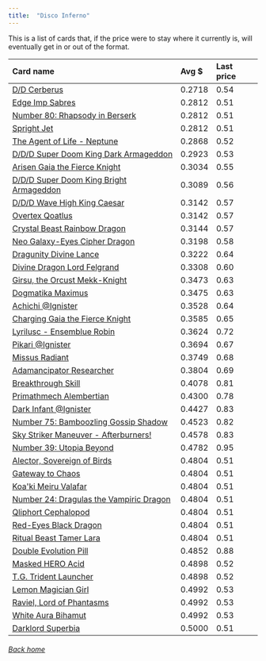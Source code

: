 ```yaml
---
title:  "Disco Inferno"
---
```


This is a list of cards that, if the price were to stay where it currently is, will eventually get in or out of the format.

| Card name | Avg $ | Last price |
| :-- | :-- | :-- |
[D/D Cerberus](https://db.ygoprodeck.com/card/?search=D/D%20Cerberus) | 0.2718 | 0.54 |
[Edge Imp Sabres](https://db.ygoprodeck.com/card/?search=Edge%20Imp%20Sabres) | 0.2812 | 0.51 |
[Number 80: Rhapsody in Berserk](https://db.ygoprodeck.com/card/?search=Number%2080:%20Rhapsody%20in%20Berserk) | 0.2812 | 0.51 |
[Spright Jet](https://db.ygoprodeck.com/card/?search=Spright%20Jet) | 0.2812 | 0.51 |
[The Agent of Life - Neptune](https://db.ygoprodeck.com/card/?search=The%20Agent%20of%20Life%20-%20Neptune) | 0.2868 | 0.52 |
[D/D/D Super Doom King Dark Armageddon](https://db.ygoprodeck.com/card/?search=D/D/D%20Super%20Doom%20King%20Dark%20Armageddon) | 0.2923 | 0.53 |
[Arisen Gaia the Fierce Knight](https://db.ygoprodeck.com/card/?search=Arisen%20Gaia%20the%20Fierce%20Knight) | 0.3034 | 0.55 |
[D/D/D Super Doom King Bright Armageddon](https://db.ygoprodeck.com/card/?search=D/D/D%20Super%20Doom%20King%20Bright%20Armageddon) | 0.3089 | 0.56 |
[D/D/D Wave High King Caesar](https://db.ygoprodeck.com/card/?search=D/D/D%20Wave%20High%20King%20Caesar) | 0.3142 | 0.57 |
[Overtex Qoatlus](https://db.ygoprodeck.com/card/?search=Overtex%20Qoatlus) | 0.3142 | 0.57 |
[Crystal Beast Rainbow Dragon](https://db.ygoprodeck.com/card/?search=Crystal%20Beast%20Rainbow%20Dragon) | 0.3144 | 0.57 |
[Neo Galaxy-Eyes Cipher Dragon](https://db.ygoprodeck.com/card/?search=Neo%20Galaxy-Eyes%20Cipher%20Dragon) | 0.3198 | 0.58 |
[Dragunity Divine Lance](https://db.ygoprodeck.com/card/?search=Dragunity%20Divine%20Lance) | 0.3222 | 0.64 |
[Divine Dragon Lord Felgrand](https://db.ygoprodeck.com/card/?search=Divine%20Dragon%20Lord%20Felgrand) | 0.3308 | 0.60 |
[Girsu, the Orcust Mekk-Knight](https://db.ygoprodeck.com/card/?search=Girsu,%20the%20Orcust%20Mekk-Knight) | 0.3473 | 0.63 |
[Dogmatika Maximus](https://db.ygoprodeck.com/card/?search=Dogmatika%20Maximus) | 0.3475 | 0.63 |
[Achichi @Ignister](https://db.ygoprodeck.com/card/?search=Achichi%20@Ignister) | 0.3528 | 0.64 |
[Charging Gaia the Fierce Knight](https://db.ygoprodeck.com/card/?search=Charging%20Gaia%20the%20Fierce%20Knight) | 0.3585 | 0.65 |
[Lyrilusc - Ensemblue Robin](https://db.ygoprodeck.com/card/?search=Lyrilusc%20-%20Ensemblue%20Robin) | 0.3624 | 0.72 |
[Pikari @Ignister](https://db.ygoprodeck.com/card/?search=Pikari%20@Ignister) | 0.3694 | 0.67 |
[Missus Radiant](https://db.ygoprodeck.com/card/?search=Missus%20Radiant) | 0.3749 | 0.68 |
[Adamancipator Researcher](https://db.ygoprodeck.com/card/?search=Adamancipator%20Researcher) | 0.3804 | 0.69 |
[Breakthrough Skill](https://db.ygoprodeck.com/card/?search=Breakthrough%20Skill) | 0.4078 | 0.81 |
[Primathmech Alembertian](https://db.ygoprodeck.com/card/?search=Primathmech%20Alembertian) | 0.4300 | 0.78 |
[Dark Infant @Ignister](https://db.ygoprodeck.com/card/?search=Dark%20Infant%20@Ignister) | 0.4427 | 0.83 |
[Number 75: Bamboozling Gossip Shadow](https://db.ygoprodeck.com/card/?search=Number%2075:%20Bamboozling%20Gossip%20Shadow) | 0.4523 | 0.82 |
[Sky Striker Maneuver - Afterburners!](https://db.ygoprodeck.com/card/?search=Sky%20Striker%20Maneuver%20-%20Afterburners!) | 0.4578 | 0.83 |
[Number 39: Utopia Beyond](https://db.ygoprodeck.com/card/?search=Number%2039:%20Utopia%20Beyond) | 0.4782 | 0.95 |
[Alector, Sovereign of Birds](https://db.ygoprodeck.com/card/?search=Alector,%20Sovereign%20of%20Birds) | 0.4804 | 0.51 |
[Gateway to Chaos](https://db.ygoprodeck.com/card/?search=Gateway%20to%20Chaos) | 0.4804 | 0.51 |
[Koa'ki Meiru Valafar](https://db.ygoprodeck.com/card/?search=Koa'ki%20Meiru%20Valafar) | 0.4804 | 0.51 |
[Number 24: Dragulas the Vampiric Dragon](https://db.ygoprodeck.com/card/?search=Number%2024:%20Dragulas%20the%20Vampiric%20Dragon) | 0.4804 | 0.51 |
[Qliphort Cephalopod](https://db.ygoprodeck.com/card/?search=Qliphort%20Cephalopod) | 0.4804 | 0.51 |
[Red-Eyes Black Dragon](https://db.ygoprodeck.com/card/?search=Red-Eyes%20Black%20Dragon) | 0.4804 | 0.51 |
[Ritual Beast Tamer Lara](https://db.ygoprodeck.com/card/?search=Ritual%20Beast%20Tamer%20Lara) | 0.4804 | 0.51 |
[Double Evolution Pill](https://db.ygoprodeck.com/card/?search=Double%20Evolution%20Pill) | 0.4852 | 0.88 |
[Masked HERO Acid](https://db.ygoprodeck.com/card/?search=Masked%20HERO%20Acid) | 0.4898 | 0.52 |
[T.G. Trident Launcher](https://db.ygoprodeck.com/card/?search=T.G.%20Trident%20Launcher) | 0.4898 | 0.52 |
[Lemon Magician Girl](https://db.ygoprodeck.com/card/?search=Lemon%20Magician%20Girl) | 0.4992 | 0.53 |
[Raviel, Lord of Phantasms](https://db.ygoprodeck.com/card/?search=Raviel,%20Lord%20of%20Phantasms) | 0.4992 | 0.53 |
[White Aura Bihamut](https://db.ygoprodeck.com/card/?search=White%20Aura%20Bihamut) | 0.4992 | 0.53 |
[Darklord Superbia](https://db.ygoprodeck.com/card/?search=Darklord%20Superbia) | 0.5000 | 0.51 |

###### [Back home](index)
